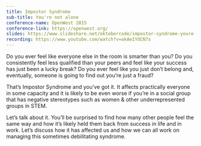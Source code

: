 ```yaml
---
title: Impostor Syndrome
sub-title: You're not alone
conference-name: OpenWest 2015
conference-link: https://openwest.org/
slides: https://www.slideshare.net/oktobercode/impostor-syndrome-youre-not-alone-focus-group-for-openwest-2015
recording: https://www.youtube.com/watch?v=akAeIYdCN7s
---
```


Do you ever feel like everyone else in the room is smarter than you? Do you consistently feel less qualified than your peers and feel like your success has just been a lucky break? Do you ever feel like you just don’t belong and, eventually, someone is going to find out you’re just a fraud? 

<!--more-->

That’s Impostor Syndrome and you’ve got it. It affects practically everyone in some capacity and it is likely to be even worse if you’re in a social group that has negative stereotypes such as women & other underrepresented groups in STEM. 

Let’s talk about it. You’ll be surprised to find how many other people feel the same way and how it’s likely held them back from success in life and in work. Let’s discuss how it has affected us and how we can all work on managing this sometimes debilitating syndrome.
